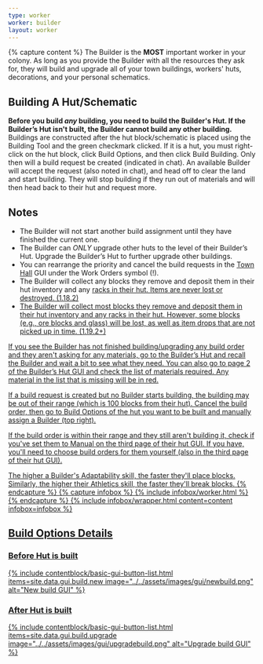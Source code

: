 ```yaml
---
type: worker
worker: builder
layout: worker
---
```

{% capture content %}
The Builder is the **MOST** important worker in your colony. As long as you provide the Builder with all the resources they ask for, they will build and upgrade all of your town buildings, workers' huts, decorations, and your personal schematics.

## Building A Hut/Schematic
**Before you build *any* building, you need to build the Builder's Hut. If the Builder’s Hut isn't built, the Builder cannot build any other building.**
Buildings are constructed after the hut block/schematic is placed using the Building Tool and the green checkmark clicked. If it is a hut, you must right-click on the hut block, click Build Options, and then click Build Building. Only then will a build request be created (indicated in chat). An available Builder will accept the request (also noted in chat), and head off to clear the land and start building. They will stop building if they run out of materials and will then head back to their hut and request more.

## Notes
- The Builder will not start another build assignment until they have finished the current one.
- The Builder can *ONLY* upgrade other huts to the level of their Builder’s Hut. Upgrade the Builder’s Hut to further upgrade other buildings.
- You can rearrange the priority and cancel the build requests in the <a href="../../source/buildings/townhall">Town Hall</a> GUI under the Work Orders symbol (!).
- The Builder will collect any blocks they remove and deposit them in their hut inventory and any <a href="../../source/items/rack">racks in their hut. Items are never lost or destroyed. (1.18.2)
- The Builder will collect most  blocks they remove and deposit them in their hut inventory and any <a href="../../source/items/rack">racks in their hut. However, some blocks (e.g., ore blocks and glass) will be lost, as well as item drops that are not picked up in time. (1.19.2+)

If you see the Builder has not finished building/upgrading any build order and they aren't asking for any materials, go to the Builder’s Hut and recall the Builder and wait a bit to see what they need. You can also go to page 2 of the Builder’s Hut GUI and check the list of materials required. Any material in the list that is missing will be in red.

If a build request is created but no Builder starts building, the building may be out of their range (which is 100 blocks from their hut). Cancel the build order, then go to Build Options of the hut you want to be built and manually assign a Builder (top right).

If the build order is within their range and they still aren't building it, check if you've set them to Manual on the third page of their hut GUI. If you have, you'll need to choose build orders for them yourself (also in the third page of their hut GUI).

The higher a Builder's Adaptability skill, the faster they'll place blocks. Similarly, the higher their Athletics skill, the faster they'll break blocks.
{% endcapture %}
{% capture infobox %}
{% include infobox/worker.html %}
{% endcapture %}
{% include infobox/wrapper.html content=content infobox=infobox %}

## Build Options Details

### Before Hut is built

{% include contentblock/basic-gui-button-list.html items=site.data.gui.build.new image="../../assets/images/gui/newbuild.png" alt="New build GUI" %}

### After Hut is built

{% include contentblock/basic-gui-button-list.html items=site.data.gui.build.upgrade image="../../assets/images/gui/upgradebuild.png" alt="Upgrade build GUI" %}
